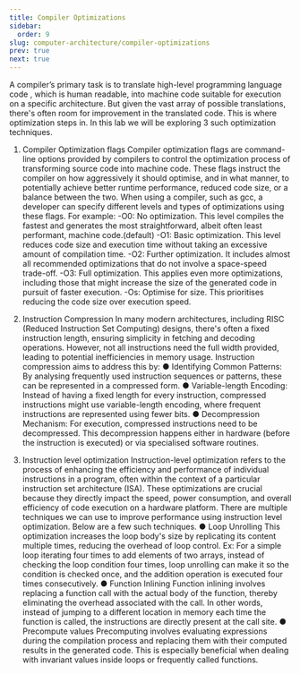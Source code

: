 ```yaml
---
title: Compiler Optimizations
sidebar:
  order: 9
slug: computer-architecture/compiler-optimizations
prev: true
next: true
---
```


A compiler’s primary task is to translate high-level programming language code , which is
human readable, into machine code suitable for execution on a specific architecture. But
given the vast array of possible translations, there's often room for improvement in the
translated code. This is where optimization steps in.
In this lab we will be exploring 3 such optimization techniques.
01. Compiler Optimization flags
Compiler optimization flags are command-line options provided by compilers to
control the optimization process of transforming source code into machine code.
These flags instruct the compiler on how aggressively it should optimise, and in what
manner, to potentially achieve better runtime performance, reduced code size, or a
balance between the two.
When using a compiler, such as gcc, a developer can specify different levels and types
of optimizations using these flags. For example:
-O0: No optimization. This level compiles the fastest and generates the most
straightforward, albeit often least performant, machine code.(default)
-O1: Basic optimization. This level reduces code size and execution time
without taking an excessive amount of compilation time.
-O2: Further optimization. It includes almost all recommended optimizations
that do not involve a space-speed trade-off.
-O3: Full optimization. This applies even more optimizations, including those
that might increase the size of the generated code in pursuit of faster
execution.
-Os: Optimise for size. This prioritises reducing the code size over execution
speed.

02. Instruction Compression
In many modern architectures, including RISC (Reduced Instruction Set Computing)
designs, there's often a fixed instruction length, ensuring simplicity in fetching and
decoding operations. However, not all instructions need the full width provided,
leading to potential inefficiencies in memory usage.
Instruction compression aims to address this by:
● Identifying Common Patterns: By analysing frequently used
instruction sequences or patterns, these can be represented in a
compressed form.
● Variable-length Encoding: Instead of having a fixed length for every
instruction, compressed instructions might use variable-length
encoding, where frequent instructions are represented using fewer bits.
● Decompression Mechanism: For execution, compressed instructions
need to be decompressed. This decompression happens either in
hardware (before the instruction is executed) or via specialised
software routines.

03. Instruction level optimization
Instruction-level optimization refers to the process of enhancing the efficiency and
performance of individual instructions in a program, often within the context of a
particular instruction set architecture (ISA). These optimizations are crucial because
they directly impact the speed, power consumption, and overall efficiency of code
execution on a hardware platform.
There are multiple techniques we can use to improve performance using instruction
level optimization. Below are a few such techniques.
● Loop Unrolling
This optimization increases the loop body's size by replicating its content
multiple times, reducing the overhead of loop control.
Ex: For a simple loop iterating four times to add elements of two arrays,
instead of checking the loop condition four times, loop unrolling can make it
so the condition is checked once, and the addition operation is executed four
times consecutively.
● Function Inlining
Function inlining involves replacing a function call with the actual body of the
function, thereby eliminating the overhead associated with the call. In other
words, instead of jumping to a different location in memory each time the
function is called, the instructions are directly present at the call site.
● Precompute values
Precomputing involves evaluating expressions during the compilation process
and replacing them with their computed results in the generated code. This is
especially beneficial when dealing with invariant values inside loops or
frequently called functions.
